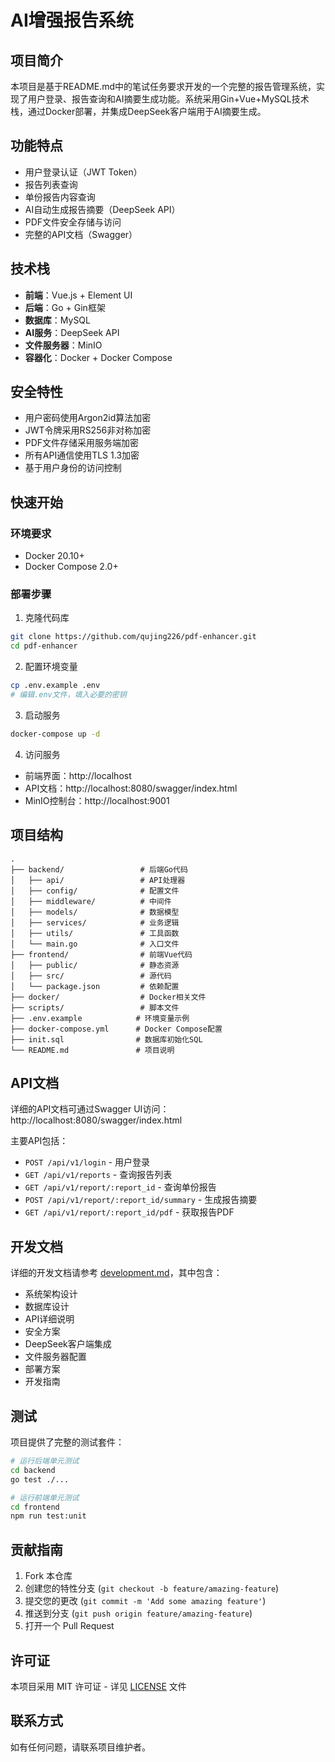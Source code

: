 # AI增强报告系统

## 项目简介

本项目是基于README.md中的笔试任务要求开发的一个完整的报告管理系统，实现了用户登录、报告查询和AI摘要生成功能。系统采用Gin+Vue+MySQL技术栈，通过Docker部署，并集成DeepSeek客户端用于AI摘要生成。

## 功能特点

- 用户登录认证（JWT Token）
- 报告列表查询
- 单份报告内容查询
- AI自动生成报告摘要（DeepSeek API）
- PDF文件安全存储与访问
- 完整的API文档（Swagger）

## 技术栈

- **前端**：Vue.js + Element UI
- **后端**：Go + Gin框架
- **数据库**：MySQL
- **AI服务**：DeepSeek API
- **文件服务器**：MinIO
- **容器化**：Docker + Docker Compose

## 安全特性

- 用户密码使用Argon2id算法加密
- JWT令牌采用RS256非对称加密
- PDF文件存储采用服务端加密
- 所有API通信使用TLS 1.3加密
- 基于用户身份的访问控制

## 快速开始

### 环境要求

- Docker 20.10+
- Docker Compose 2.0+

### 部署步骤

1. 克隆代码库

```bash
git clone https://github.com/qujing226/pdf-enhancer.git
cd pdf-enhancer
```

2. 配置环境变量

```bash
cp .env.example .env
# 编辑.env文件，填入必要的密钥
```

3. 启动服务

```bash
docker-compose up -d
```

4. 访问服务

- 前端界面：http://localhost
- API文档：http://localhost:8080/swagger/index.html
- MinIO控制台：http://localhost:9001

## 项目结构

```
.
├── backend/                 # 后端Go代码
│   ├── api/                 # API处理器
│   ├── config/              # 配置文件
│   ├── middleware/          # 中间件
│   ├── models/              # 数据模型
│   ├── services/            # 业务逻辑
│   ├── utils/               # 工具函数
│   └── main.go              # 入口文件
├── frontend/                # 前端Vue代码
│   ├── public/              # 静态资源
│   ├── src/                 # 源代码
│   └── package.json         # 依赖配置
├── docker/                  # Docker相关文件
├── scripts/                 # 脚本文件
├── .env.example            # 环境变量示例
├── docker-compose.yml      # Docker Compose配置
├── init.sql                # 数据库初始化SQL
└── README.md               # 项目说明
```

## API文档

详细的API文档可通过Swagger UI访问：http://localhost:8080/swagger/index.html

主要API包括：

- `POST /api/v1/login` - 用户登录
- `GET /api/v1/reports` - 查询报告列表
- `GET /api/v1/report/:report_id` - 查询单份报告
- `POST /api/v1/report/:report_id/summary` - 生成报告摘要
- `GET /api/v1/report/:report_id/pdf` - 获取报告PDF

## 开发文档

详细的开发文档请参考 [development.md](./development.md)，其中包含：

- 系统架构设计
- 数据库设计
- API详细说明
- 安全方案
- DeepSeek客户端集成
- 文件服务器配置
- 部署方案
- 开发指南

## 测试

项目提供了完整的测试套件：

```bash
# 运行后端单元测试
cd backend
go test ./...

# 运行前端单元测试
cd frontend
npm run test:unit
```

## 贡献指南

1. Fork 本仓库
2. 创建您的特性分支 (`git checkout -b feature/amazing-feature`)
3. 提交您的更改 (`git commit -m 'Add some amazing feature'`)
4. 推送到分支 (`git push origin feature/amazing-feature`)
5. 打开一个 Pull Request

## 许可证

本项目采用 MIT 许可证 - 详见 [LICENSE](LICENSE) 文件

## 联系方式

如有任何问题，请联系项目维护者。
